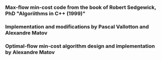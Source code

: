### Max-flow min-cost code from the book of Robert Sedgewick, PhD "Algoriithms in C++ (1999)"
### Implementation and modifications by Pascal Vallotton and Alexandre Matov
### Optimal-flow min-cost algorithm design and implementation by Alexandre Matov
